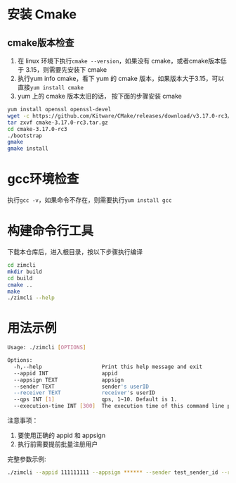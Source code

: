 # 安装 Cmake

## cmake版本检查

1. 在 linux 环境下执行`cmake --version`，如果没有 cmake，或者cmake版本低于 3.15，则需要先安装下 cmake
2. 执行yum info cmake，看下 yum 的 cmake 版本，如果版本大于3.15，可以直接`yum install cmake`
3. yum 上的 cmake 版本太旧的话， 按下面的步骤安装 cmake

```bash
yum install openssl openssl-devel
wget -c https://github.com/Kitware/CMake/releases/download/v3.17.0-rc3/cmake-3.17.0-rc3.tar.gz
tar zxvf cmake-3.17.0-rc3.tar.gz
cd cmake-3.17.0-rc3
./bootstrap
gmake
gmake install
```

# gcc环境检查

执行`gcc -v`，如果命令不存在，则需要执行`yum install gcc`

# 构建命令行工具

下载本仓库后，进入根目录，按以下步骤执行编译

```bash
cd zimcli
mkdir build
cd build
cmake ..
make
./zimcli --help
```

# 用法示例

```bash
Usage: ./zimcli [OPTIONS]

Options:
  -h,--help                   Print this help message and exit
  --appid INT                 appid
  --appsign TEXT              appsign
  --sender TEXT               sender's userID
  --receiver TEXT             receiver's userID
  --qps INT [1]               qps, 1~10. Default is 1.
  --execution-time INT [300]  The execution time of this command line programs. 0~900s. Default is 300s.
```

注意事项：
1. 要使用正确的 appid 和 appsign
2. 执行前需要提前批量注册用户


完整参数示例:

```bash
./zimcli --appid 111111111 --appsign ****** --sender test_sender_id --receiver test_receiver_id --qps 1 --execution-time 300
```
